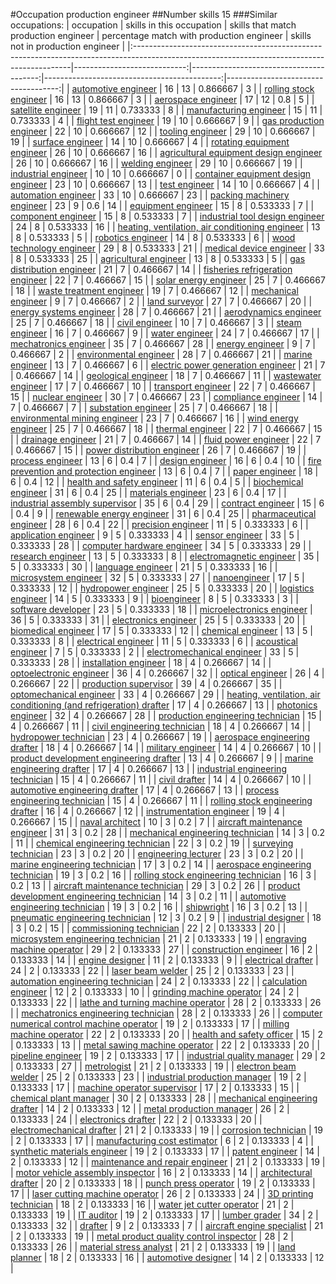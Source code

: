 #Occupation production engineer
##Number skills 15
###Similar occupations:
| occupation                                                                                                                                  |   skills in this occupation |   skills that match production engineer |   percentage match with production engineer |   skills not in production engineer |
|:--------------------------------------------------------------------------------------------------------------------------------------------|----------------------------:|----------------------------------------:|--------------------------------------------:|------------------------------------:|
| [automotive engineer](automotive_engineer.md)                                                                                               |                          16 |                                      13 |                                    0.866667 |                                   3 |
| [rolling stock engineer](rolling_stock_engineer.md)                                                                                         |                          16 |                                      13 |                                    0.866667 |                                   3 |
| [aerospace engineer](aerospace_engineer.md)                                                                                                 |                          17 |                                      12 |                                    0.8      |                                   5 |
| [satellite engineer](satellite_engineer.md)                                                                                                 |                          19 |                                      11 |                                    0.733333 |                                   8 |
| [manufacturing engineer](manufacturing_engineer.md)                                                                                         |                          15 |                                      11 |                                    0.733333 |                                   4 |
| [flight test engineer](flight_test_engineer.md)                                                                                             |                          19 |                                      10 |                                    0.666667 |                                   9 |
| [gas production engineer](gas_production_engineer.md)                                                                                       |                          22 |                                      10 |                                    0.666667 |                                  12 |
| [tooling engineer](tooling_engineer.md)                                                                                                     |                          29 |                                      10 |                                    0.666667 |                                  19 |
| [surface engineer](surface_engineer.md)                                                                                                     |                          14 |                                      10 |                                    0.666667 |                                   4 |
| [rotating equipment engineer](rotating_equipment_engineer.md)                                                                               |                          26 |                                      10 |                                    0.666667 |                                  16 |
| [agricultural equipment design engineer](agricultural_equipment_design_engineer.md)                                                         |                          26 |                                      10 |                                    0.666667 |                                  16 |
| [welding engineer](welding_engineer.md)                                                                                                     |                          29 |                                      10 |                                    0.666667 |                                  19 |
| [industrial engineer](industrial_engineer.md)                                                                                               |                          10 |                                      10 |                                    0.666667 |                                   0 |
| [container equipment design engineer](container_equipment_design_engineer.md)                                                               |                          23 |                                      10 |                                    0.666667 |                                  13 |
| [test engineer](test_engineer.md)                                                                                                           |                          14 |                                      10 |                                    0.666667 |                                   4 |
| [automation engineer](automation_engineer.md)                                                                                               |                          33 |                                      10 |                                    0.666667 |                                  23 |
| [packing machinery engineer](packing_machinery_engineer.md)                                                                                 |                          23 |                                       9 |                                    0.6      |                                  14 |
| [equipment engineer](equipment_engineer.md)                                                                                                 |                          15 |                                       8 |                                    0.533333 |                                   7 |
| [component engineer](component_engineer.md)                                                                                                 |                          15 |                                       8 |                                    0.533333 |                                   7 |
| [industrial tool design engineer](industrial_tool_design_engineer.md)                                                                       |                          24 |                                       8 |                                    0.533333 |                                  16 |
| [heating, ventilation, air conditioning engineer](heating,_ventilation,_air_conditioning_engineer.md)                                       |                          13 |                                       8 |                                    0.533333 |                                   5 |
| [robotics engineer](robotics_engineer.md)                                                                                                   |                          14 |                                       8 |                                    0.533333 |                                   6 |
| [wood technology engineer](wood_technology_engineer.md)                                                                                     |                          29 |                                       8 |                                    0.533333 |                                  21 |
| [medical device engineer](medical_device_engineer.md)                                                                                       |                          33 |                                       8 |                                    0.533333 |                                  25 |
| [agricultural engineer](agricultural_engineer.md)                                                                                           |                          13 |                                       8 |                                    0.533333 |                                   5 |
| [gas distribution engineer](gas_distribution_engineer.md)                                                                                   |                          21 |                                       7 |                                    0.466667 |                                  14 |
| [fisheries refrigeration engineer](fisheries_refrigeration_engineer.md)                                                                     |                          22 |                                       7 |                                    0.466667 |                                  15 |
| [solar energy engineer](solar_energy_engineer.md)                                                                                           |                          25 |                                       7 |                                    0.466667 |                                  18 |
| [waste treatment engineer](waste_treatment_engineer.md)                                                                                     |                          19 |                                       7 |                                    0.466667 |                                  12 |
| [mechanical engineer](mechanical_engineer.md)                                                                                               |                           9 |                                       7 |                                    0.466667 |                                   2 |
| [land surveyor](land_surveyor.md)                                                                                                           |                          27 |                                       7 |                                    0.466667 |                                  20 |
| [energy systems engineer](energy_systems_engineer.md)                                                                                       |                          28 |                                       7 |                                    0.466667 |                                  21 |
| [aerodynamics engineer](aerodynamics_engineer.md)                                                                                           |                          25 |                                       7 |                                    0.466667 |                                  18 |
| [civil engineer](civil_engineer.md)                                                                                                         |                          10 |                                       7 |                                    0.466667 |                                   3 |
| [steam engineer](steam_engineer.md)                                                                                                         |                          16 |                                       7 |                                    0.466667 |                                   9 |
| [water engineer](water_engineer.md)                                                                                                         |                          24 |                                       7 |                                    0.466667 |                                  17 |
| [mechatronics engineer](mechatronics_engineer.md)                                                                                           |                          35 |                                       7 |                                    0.466667 |                                  28 |
| [energy engineer](energy_engineer.md)                                                                                                       |                           9 |                                       7 |                                    0.466667 |                                   2 |
| [environmental engineer](environmental_engineer.md)                                                                                         |                          28 |                                       7 |                                    0.466667 |                                  21 |
| [marine engineer](marine_engineer.md)                                                                                                       |                          13 |                                       7 |                                    0.466667 |                                   6 |
| [electric power generation engineer](electric_power_generation_engineer.md)                                                                 |                          21 |                                       7 |                                    0.466667 |                                  14 |
| [geological engineer](geological_engineer.md)                                                                                               |                          18 |                                       7 |                                    0.466667 |                                  11 |
| [wastewater engineer](wastewater_engineer.md)                                                                                               |                          17 |                                       7 |                                    0.466667 |                                  10 |
| [transport engineer](transport_engineer.md)                                                                                                 |                          22 |                                       7 |                                    0.466667 |                                  15 |
| [nuclear engineer](nuclear_engineer.md)                                                                                                     |                          30 |                                       7 |                                    0.466667 |                                  23 |
| [compliance engineer](compliance_engineer.md)                                                                                               |                          14 |                                       7 |                                    0.466667 |                                   7 |
| [substation engineer](substation_engineer.md)                                                                                               |                          25 |                                       7 |                                    0.466667 |                                  18 |
| [environmental mining engineer](environmental_mining_engineer.md)                                                                           |                          23 |                                       7 |                                    0.466667 |                                  16 |
| [wind energy engineer](wind_energy_engineer.md)                                                                                             |                          25 |                                       7 |                                    0.466667 |                                  18 |
| [thermal engineer](thermal_engineer.md)                                                                                                     |                          22 |                                       7 |                                    0.466667 |                                  15 |
| [drainage engineer](drainage_engineer.md)                                                                                                   |                          21 |                                       7 |                                    0.466667 |                                  14 |
| [fluid power engineer](fluid_power_engineer.md)                                                                                             |                          22 |                                       7 |                                    0.466667 |                                  15 |
| [power distribution engineer](power_distribution_engineer.md)                                                                               |                          26 |                                       7 |                                    0.466667 |                                  19 |
| [process engineer](process_engineer.md)                                                                                                     |                          13 |                                       6 |                                    0.4      |                                   7 |
| [design engineer](design_engineer.md)                                                                                                       |                          16 |                                       6 |                                    0.4      |                                  10 |
| [fire prevention and protection engineer](fire_prevention_and_protection_engineer.md)                                                       |                          13 |                                       6 |                                    0.4      |                                   7 |
| [paper engineer](paper_engineer.md)                                                                                                         |                          18 |                                       6 |                                    0.4      |                                  12 |
| [health and safety engineer](health_and_safety_engineer.md)                                                                                 |                          11 |                                       6 |                                    0.4      |                                   5 |
| [biochemical engineer](biochemical_engineer.md)                                                                                             |                          31 |                                       6 |                                    0.4      |                                  25 |
| [materials engineer](materials_engineer.md)                                                                                                 |                          23 |                                       6 |                                    0.4      |                                  17 |
| [industrial assembly supervisor](industrial_assembly_supervisor.md)                                                                         |                          35 |                                       6 |                                    0.4      |                                  29 |
| [contract engineer](contract_engineer.md)                                                                                                   |                          15 |                                       6 |                                    0.4      |                                   9 |
| [renewable energy engineer](renewable_energy_engineer.md)                                                                                   |                          31 |                                       6 |                                    0.4      |                                  25 |
| [pharmaceutical engineer](pharmaceutical_engineer.md)                                                                                       |                          28 |                                       6 |                                    0.4      |                                  22 |
| [precision engineer](precision_engineer.md)                                                                                                 |                          11 |                                       5 |                                    0.333333 |                                   6 |
| [application engineer](application_engineer.md)                                                                                             |                           9 |                                       5 |                                    0.333333 |                                   4 |
| [sensor engineer](sensor_engineer.md)                                                                                                       |                          33 |                                       5 |                                    0.333333 |                                  28 |
| [computer hardware engineer](computer_hardware_engineer.md)                                                                                 |                          34 |                                       5 |                                    0.333333 |                                  29 |
| [research engineer](research_engineer.md)                                                                                                   |                          13 |                                       5 |                                    0.333333 |                                   8 |
| [electromagnetic engineer](electromagnetic_engineer.md)                                                                                     |                          35 |                                       5 |                                    0.333333 |                                  30 |
| [language engineer](language_engineer.md)                                                                                                   |                          21 |                                       5 |                                    0.333333 |                                  16 |
| [microsystem engineer](microsystem_engineer.md)                                                                                             |                          32 |                                       5 |                                    0.333333 |                                  27 |
| [nanoengineer](nanoengineer.md)                                                                                                             |                          17 |                                       5 |                                    0.333333 |                                  12 |
| [hydropower engineer](hydropower_engineer.md)                                                                                               |                          25 |                                       5 |                                    0.333333 |                                  20 |
| [logistics engineer](logistics_engineer.md)                                                                                                 |                          14 |                                       5 |                                    0.333333 |                                   9 |
| [bioengineer](bioengineer.md)                                                                                                               |                           8 |                                       5 |                                    0.333333 |                                   3 |
| [software developer](software_developer.md)                                                                                                 |                          23 |                                       5 |                                    0.333333 |                                  18 |
| [microelectronics engineer](microelectronics_engineer.md)                                                                                   |                          36 |                                       5 |                                    0.333333 |                                  31 |
| [electronics engineer](electronics_engineer.md)                                                                                             |                          25 |                                       5 |                                    0.333333 |                                  20 |
| [biomedical engineer](biomedical_engineer.md)                                                                                               |                          17 |                                       5 |                                    0.333333 |                                  12 |
| [chemical engineer](chemical_engineer.md)                                                                                                   |                          13 |                                       5 |                                    0.333333 |                                   8 |
| [electrical engineer](electrical_engineer.md)                                                                                               |                          11 |                                       5 |                                    0.333333 |                                   6 |
| [acoustical engineer](acoustical_engineer.md)                                                                                               |                           7 |                                       5 |                                    0.333333 |                                   2 |
| [electromechanical engineer](electromechanical_engineer.md)                                                                                 |                          33 |                                       5 |                                    0.333333 |                                  28 |
| [installation engineer](installation_engineer.md)                                                                                           |                          18 |                                       4 |                                    0.266667 |                                  14 |
| [optoelectronic engineer](optoelectronic_engineer.md)                                                                                       |                          36 |                                       4 |                                    0.266667 |                                  32 |
| [optical engineer](optical_engineer.md)                                                                                                     |                          26 |                                       4 |                                    0.266667 |                                  22 |
| [production supervisor](production_supervisor.md)                                                                                           |                          39 |                                       4 |                                    0.266667 |                                  35 |
| [optomechanical engineer](optomechanical_engineer.md)                                                                                       |                          33 |                                       4 |                                    0.266667 |                                  29 |
| [heating, ventilation, air conditioning (and refrigeration) drafter](heating,_ventilation,_air_conditioning_(and_refrigeration)_drafter.md) |                          17 |                                       4 |                                    0.266667 |                                  13 |
| [photonics engineer](photonics_engineer.md)                                                                                                 |                          32 |                                       4 |                                    0.266667 |                                  28 |
| [production engineering technician](production_engineering_technician.md)                                                                   |                          15 |                                       4 |                                    0.266667 |                                  11 |
| [civil engineering technician](civil_engineering_technician.md)                                                                             |                          18 |                                       4 |                                    0.266667 |                                  14 |
| [hydropower technician](hydropower_technician.md)                                                                                           |                          23 |                                       4 |                                    0.266667 |                                  19 |
| [aerospace engineering drafter](aerospace_engineering_drafter.md)                                                                           |                          18 |                                       4 |                                    0.266667 |                                  14 |
| [military engineer](military_engineer.md)                                                                                                   |                          14 |                                       4 |                                    0.266667 |                                  10 |
| [product development engineering drafter](product_development_engineering_drafter.md)                                                       |                          13 |                                       4 |                                    0.266667 |                                   9 |
| [marine engineering drafter](marine_engineering_drafter.md)                                                                                 |                          17 |                                       4 |                                    0.266667 |                                  13 |
| [industrial engineering technician](industrial_engineering_technician.md)                                                                   |                          15 |                                       4 |                                    0.266667 |                                  11 |
| [civil drafter](civil_drafter.md)                                                                                                           |                          14 |                                       4 |                                    0.266667 |                                  10 |
| [automotive engineering drafter](automotive_engineering_drafter.md)                                                                         |                          17 |                                       4 |                                    0.266667 |                                  13 |
| [process engineering technician](process_engineering_technician.md)                                                                         |                          15 |                                       4 |                                    0.266667 |                                  11 |
| [rolling stock engineering drafter](rolling_stock_engineering_drafter.md)                                                                   |                          16 |                                       4 |                                    0.266667 |                                  12 |
| [instrumentation engineer](instrumentation_engineer.md)                                                                                     |                          19 |                                       4 |                                    0.266667 |                                  15 |
| [naval architect](naval_architect.md)                                                                                                       |                          10 |                                       3 |                                    0.2      |                                   7 |
| [aircraft maintenance engineer](aircraft_maintenance_engineer.md)                                                                           |                          31 |                                       3 |                                    0.2      |                                  28 |
| [mechanical engineering technician](mechanical_engineering_technician.md)                                                                   |                          14 |                                       3 |                                    0.2      |                                  11 |
| [chemical engineering technician](chemical_engineering_technician.md)                                                                       |                          22 |                                       3 |                                    0.2      |                                  19 |
| [surveying technician](surveying_technician.md)                                                                                             |                          23 |                                       3 |                                    0.2      |                                  20 |
| [engineering lecturer](engineering_lecturer.md)                                                                                             |                          23 |                                       3 |                                    0.2      |                                  20 |
| [marine engineering technician](marine_engineering_technician.md)                                                                           |                          17 |                                       3 |                                    0.2      |                                  14 |
| [aerospace engineering technician](aerospace_engineering_technician.md)                                                                     |                          19 |                                       3 |                                    0.2      |                                  16 |
| [rolling stock engineering technician](rolling_stock_engineering_technician.md)                                                             |                          16 |                                       3 |                                    0.2      |                                  13 |
| [aircraft maintenance technician](aircraft_maintenance_technician.md)                                                                       |                          29 |                                       3 |                                    0.2      |                                  26 |
| [product development engineering technician](product_development_engineering_technician.md)                                                 |                          14 |                                       3 |                                    0.2      |                                  11 |
| [automotive engineering technician](automotive_engineering_technician.md)                                                                   |                          19 |                                       3 |                                    0.2      |                                  16 |
| [shipwright](shipwright.md)                                                                                                                 |                          16 |                                       3 |                                    0.2      |                                  13 |
| [pneumatic engineering technician](pneumatic_engineering_technician.md)                                                                     |                          12 |                                       3 |                                    0.2      |                                   9 |
| [industrial designer](industrial_designer.md)                                                                                               |                          18 |                                       3 |                                    0.2      |                                  15 |
| [commissioning technician](commissioning_technician.md)                                                                                     |                          22 |                                       2 |                                    0.133333 |                                  20 |
| [microsystem engineering technician](microsystem_engineering_technician.md)                                                                 |                          21 |                                       2 |                                    0.133333 |                                  19 |
| [engraving machine operator](engraving_machine_operator.md)                                                                                 |                          29 |                                       2 |                                    0.133333 |                                  27 |
| [construction engineer](construction_engineer.md)                                                                                           |                          16 |                                       2 |                                    0.133333 |                                  14 |
| [engine designer](engine_designer.md)                                                                                                       |                          11 |                                       2 |                                    0.133333 |                                   9 |
| [electrical drafter](electrical_drafter.md)                                                                                                 |                          24 |                                       2 |                                    0.133333 |                                  22 |
| [laser beam welder](laser_beam_welder.md)                                                                                                   |                          25 |                                       2 |                                    0.133333 |                                  23 |
| [automation engineering technician](automation_engineering_technician.md)                                                                   |                          24 |                                       2 |                                    0.133333 |                                  22 |
| [calculation engineer](calculation_engineer.md)                                                                                             |                          12 |                                       2 |                                    0.133333 |                                  10 |
| [grinding machine operator](grinding_machine_operator.md)                                                                                   |                          24 |                                       2 |                                    0.133333 |                                  22 |
| [lathe and turning machine operator](lathe_and_turning_machine_operator.md)                                                                 |                          28 |                                       2 |                                    0.133333 |                                  26 |
| [mechatronics engineering technician](mechatronics_engineering_technician.md)                                                               |                          28 |                                       2 |                                    0.133333 |                                  26 |
| [computer numerical control machine operator](computer_numerical_control_machine_operator.md)                                               |                          19 |                                       2 |                                    0.133333 |                                  17 |
| [milling machine operator](milling_machine_operator.md)                                                                                     |                          22 |                                       2 |                                    0.133333 |                                  20 |
| [health and safety officer](health_and_safety_officer.md)                                                                                   |                          15 |                                       2 |                                    0.133333 |                                  13 |
| [metal sawing machine operator](metal_sawing_machine_operator.md)                                                                           |                          22 |                                       2 |                                    0.133333 |                                  20 |
| [pipeline engineer](pipeline_engineer.md)                                                                                                   |                          19 |                                       2 |                                    0.133333 |                                  17 |
| [industrial quality manager](industrial_quality_manager.md)                                                                                 |                          29 |                                       2 |                                    0.133333 |                                  27 |
| [metrologist](metrologist.md)                                                                                                               |                          21 |                                       2 |                                    0.133333 |                                  19 |
| [electron beam welder](electron_beam_welder.md)                                                                                             |                          25 |                                       2 |                                    0.133333 |                                  23 |
| [industrial production manager](industrial_production_manager.md)                                                                           |                          19 |                                       2 |                                    0.133333 |                                  17 |
| [machine operator supervisor](machine_operator_supervisor.md)                                                                               |                          17 |                                       2 |                                    0.133333 |                                  15 |
| [chemical plant manager](chemical_plant_manager.md)                                                                                         |                          30 |                                       2 |                                    0.133333 |                                  28 |
| [mechanical engineering drafter](mechanical_engineering_drafter.md)                                                                         |                          14 |                                       2 |                                    0.133333 |                                  12 |
| [metal production manager](metal_production_manager.md)                                                                                     |                          26 |                                       2 |                                    0.133333 |                                  24 |
| [electronics drafter](electronics_drafter.md)                                                                                               |                          22 |                                       2 |                                    0.133333 |                                  20 |
| [electromechanical drafter](electromechanical_drafter.md)                                                                                   |                          21 |                                       2 |                                    0.133333 |                                  19 |
| [corrosion technician](corrosion_technician.md)                                                                                             |                          19 |                                       2 |                                    0.133333 |                                  17 |
| [manufacturing cost estimator](manufacturing_cost_estimator.md)                                                                             |                           6 |                                       2 |                                    0.133333 |                                   4 |
| [synthetic materials engineer](synthetic_materials_engineer.md)                                                                             |                          19 |                                       2 |                                    0.133333 |                                  17 |
| [patent engineer](patent_engineer.md)                                                                                                       |                          14 |                                       2 |                                    0.133333 |                                  12 |
| [maintenance and repair engineer](maintenance_and_repair_engineer.md)                                                                       |                          21 |                                       2 |                                    0.133333 |                                  19 |
| [motor vehicle assembly inspector](motor_vehicle_assembly_inspector.md)                                                                     |                          16 |                                       2 |                                    0.133333 |                                  14 |
| [architectural drafter](architectural_drafter.md)                                                                                           |                          20 |                                       2 |                                    0.133333 |                                  18 |
| [punch press operator](punch_press_operator.md)                                                                                             |                          19 |                                       2 |                                    0.133333 |                                  17 |
| [laser cutting machine operator](laser_cutting_machine_operator.md)                                                                         |                          26 |                                       2 |                                    0.133333 |                                  24 |
| [3D printing technician](3D_printing_technician.md)                                                                                         |                          18 |                                       2 |                                    0.133333 |                                  16 |
| [water jet cutter operator](water_jet_cutter_operator.md)                                                                                   |                          21 |                                       2 |                                    0.133333 |                                  19 |
| [IT auditor](IT_auditor.md)                                                                                                                 |                          19 |                                       2 |                                    0.133333 |                                  17 |
| [lumber grader](lumber_grader.md)                                                                                                           |                          34 |                                       2 |                                    0.133333 |                                  32 |
| [drafter](drafter.md)                                                                                                                       |                           9 |                                       2 |                                    0.133333 |                                   7 |
| [aircraft engine specialist](aircraft_engine_specialist.md)                                                                                 |                          21 |                                       2 |                                    0.133333 |                                  19 |
| [metal product quality control inspector](metal_product_quality_control_inspector.md)                                                       |                          28 |                                       2 |                                    0.133333 |                                  26 |
| [material stress analyst](material_stress_analyst.md)                                                                                       |                          21 |                                       2 |                                    0.133333 |                                  19 |
| [land planner](land_planner.md)                                                                                                             |                          18 |                                       2 |                                    0.133333 |                                  16 |
| [automotive designer](automotive_designer.md)                                                                                               |                          14 |                                       2 |                                    0.133333 |                                  12 |
